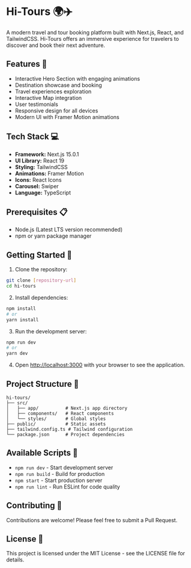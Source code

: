 # Hi-Tours 🌍✈️

A modern travel and tour booking platform built with Next.js, React, and TailwindCSS. Hi-Tours offers an immersive experience for travelers to discover and book their next adventure.

## Features 🌟

- Interactive Hero Section with engaging animations
- Destination showcase and booking
- Travel experiences exploration
- Interactive Map integration
- User testimonials
- Responsive design for all devices
- Modern UI with Framer Motion animations

## Tech Stack 💻

- **Framework:** Next.js 15.0.1
- **UI Library:** React 19
- **Styling:** TailwindCSS
- **Animations:** Framer Motion
- **Icons:** React Icons
- **Carousel:** Swiper
- **Language:** TypeScript

## Prerequisites 📋

- Node.js (Latest LTS version recommended)
- npm or yarn package manager

## Getting Started 🚀

1. Clone the repository:
```bash
git clone [repository-url]
cd hi-tours
```

2. Install dependencies:
```bash
npm install
# or
yarn install
```

3. Run the development server:
```bash
npm run dev
# or
yarn dev
```

4. Open [http://localhost:3000](http://localhost:3000) with your browser to see the application.

## Project Structure 📁

```
hi-tours/
├── src/
│   ├── app/          # Next.js app directory
│   ├── components/   # React components
│   └── styles/       # Global styles
├── public/           # Static assets
├── tailwind.config.ts # Tailwind configuration
└── package.json      # Project dependencies
```

## Available Scripts 📜

- `npm run dev` - Start development server
- `npm run build` - Build for production
- `npm start` - Start production server
- `npm run lint` - Run ESLint for code quality

## Contributing 🤝

Contributions are welcome! Please feel free to submit a Pull Request.

## License 📄

This project is licensed under the MIT License - see the LICENSE file for details.
